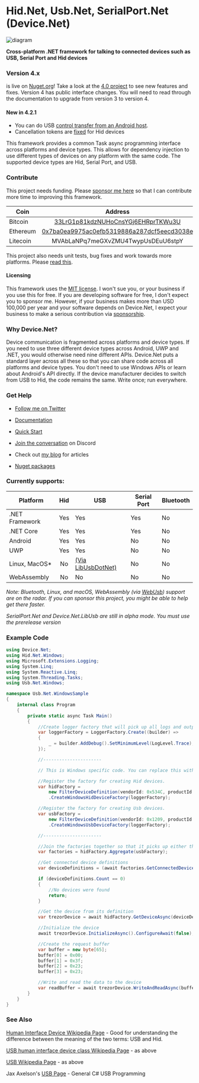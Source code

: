 
# Hid.Net, Usb.Net, SerialPort.Net (Device.Net)

![diagram](https://github.com/MelbourneDeveloper/Device.Net/blob/main/Diagram.png)

**Cross-platform .NET framework for talking to connected devices such as USB, Serial Port and Hid devices**

### Version 4.x 
is live on [Nuget.org](https://www.nuget.org/packages/Device.Net)! Take a look at the [4.0 project](https://github.com/MelbourneDeveloper/Device.Net/projects/11) to see new features and fixes. Version 4 has public interface changes. You will need to read through the documentation to upgrade from version 3 to version 4.

#### New in 4.2.1

- You can do USB [control transfer from an Android host](https://github.com/MelbourneDeveloper/Device.Net/pull/216).
- Cancellation tokens are [fixed](https://github.com/MelbourneDeveloper/Device.Net/pull/215) for Hid devices

This framework provides a common Task async programming interface across platforms and device types. This allows for dependency injection to use different types of devices on any platform with the same code. The supported device types are Hid, Serial Port, and USB. 

### Contribute
This project needs funding. Please [sponsor me here](https://github.com/sponsors/MelbourneDeveloper) so that I can contribute more time to improving this framework.

| Coin           | Address |
| -------------  |:-------------:|
| Bitcoin        | [33LrG1p81kdzNUHoCnsYGj6EHRprTKWu3U](https://www.blockchain.com/btc/address/33LrG1p81kdzNUHoCnsYGj6EHRprTKWu3U) |
| Ethereum       | [0x7ba0ea9975ac0efb5319886a287dcf5eecd3038e](https://etherdonation.com/d?to=0x7ba0ea9975ac0efb5319886a287dcf5eecd3038e) |
| Litecoin       | MVAbLaNPq7meGXvZMU4TwypUsDEuU6stpY |

This project also needs unit tests, bug fixes and work towards more platforms. Please [read this](https://github.com/MelbourneDeveloper/Device.Net/blob/main/CONTRIBUTING.md).

#### Licensing

This framework uses the [MIT license](https://github.com/MelbourneDeveloper/Device.Net/blob/main/LICENSE). I won't sue you, or your business if you use this for free. If you are developing software for free, I don't expect you to sponsor me. However, if your business makes more than USD 100,000 per year and your software depends on Device.Net, I expect your business to make a serious contribution via [sponsorship](https://github.com/sponsors/MelbourneDeveloper). 

### Why Device.Net?

Device communication is fragmented across platforms and device types. If you need to use three different device types across Android, UWP and .NET, you would otherwise need nine different APIs. Device.Net puts a standard layer across all these so that you can share code across all platforms and device types. You don't need to use Windows APIs or learn about Android's API directly. If the device manufacturer decides to switch from USB to Hid, the code remains the same. Write once; run everywhere.

### Get Help

* [Follow me on Twitter](https://twitter.com/intent/follow?screen_name=cfdevelop&tw_p=followbutton)

* [Documentation](https://melbournedeveloper.github.io/Device.Net/index.html)

* [Quick Start](https://melbournedeveloper.github.io/Device.Net/articles/GettingStarted.html)

* [Join the conversation](https://discord.gg/ZcvXARm) on Discord

* Check out [my blog](https://christianfindlay.com/) for articles

* [Nuget packages](https://melbournedeveloper.github.io/Device.Net/articles/NuGet.html)

### Currently supports:

| Platform       | Hid | USB                                                                                                 | Serial Port | Bluetooth |
|----------------|:---:|-----------------------------------------------------------------------------------------------------|-------------|-----------|
| .NET Framework | Yes | Yes                                                                                                 | Yes         | No        |
| .NET Core      | Yes | Yes                                                                                                 | Yes         | No        |
| Android        | Yes | Yes                                                                                                 | No          | No        |
| UWP            | Yes | Yes                                                                                                 | No          | No        |
| Linux, MacOS*  |  No | [(Via LibUsbDotNet)](https://github.com/MelbourneDeveloper/Device.Net/wiki/Linux-and-MacOS-Support) | No          | No        |
| WebAssembly    | No  | No                                                                                                  | No          | No        |

*Note: Bluetooth, Linux, and macOS, WebAssembly (via [WebUsb](https://web.dev/usb/)) support are on the radar. If you can sponsor this project, you might be able to help get there faster.*

*SerialPort.Net and Device.Net.LibUsb are still in alpha mode. You must use the prerelease version*

### Example Code

```cs
using Device.Net;
using Hid.Net.Windows;
using Microsoft.Extensions.Logging;
using System.Linq;
using System.Reactive.Linq;
using System.Threading.Tasks;
using Usb.Net.Windows;

namespace Usb.Net.WindowsSample
{
    internal class Program
    {
        private static async Task Main()
        {
            //Create logger factory that will pick up all logs and output them in the debug output window
            var loggerFactory = LoggerFactory.Create((builder) =>
            {
                _ = builder.AddDebug().SetMinimumLevel(LogLevel.Trace);
            });

            //----------------------

            // This is Windows specific code. You can replace this with your platform of choice or put this part in the composition root of your app

            //Register the factory for creating Hid devices. 
            var hidFactory =
                new FilterDeviceDefinition(vendorId: 0x534C, productId: 0x0001, label: "Trezor One Firmware 1.6.x", usagePage: 65280)
                .CreateWindowsHidDeviceFactory(loggerFactory);

            //Register the factory for creating Usb devices.
            var usbFactory =
                new FilterDeviceDefinition(vendorId: 0x1209, productId: 0x53C1, label: "Trezor One Firmware 1.7.x")
                .CreateWindowsUsbDeviceFactory(loggerFactory);

            //----------------------

            //Join the factories together so that it picks up either the Hid or USB device
            var factories = hidFactory.Aggregate(usbFactory);

            //Get connected device definitions
            var deviceDefinitions = (await factories.GetConnectedDeviceDefinitionsAsync().ConfigureAwait(false)).ToList();

            if (deviceDefinitions.Count == 0)
            {
                //No devices were found
                return;
            }

            //Get the device from its definition
            var trezorDevice = await hidFactory.GetDeviceAsync(deviceDefinitions.First()).ConfigureAwait(false);

            //Initialize the device
            await trezorDevice.InitializeAsync().ConfigureAwait(false);

            //Create the request buffer
            var buffer = new byte[65];
            buffer[0] = 0x00;
            buffer[1] = 0x3f;
            buffer[2] = 0x23;
            buffer[3] = 0x23;

            //Write and read the data to the device
            var readBuffer = await trezorDevice.WriteAndReadAsync(buffer).ConfigureAwait(false);
        }
    }
}
```

### See Also

[Human Interface Device Wikipedia Page](https://en.wikipedia.org/wiki/Human_interface_device) - Good for understanding the difference between the meaning of the two terms: USB and Hid.

[USB human interface device class Wikipedia Page](https://en.wikipedia.org/wiki/USB_human_interface_device_class) - as above

[USB Wikipedia Page](https://en.wikipedia.org/wiki/USB) - as above

Jax Axelson's [USB Page](http://janaxelson.com/usb.htm) - General C# USB Programming

